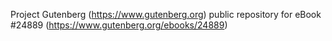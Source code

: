 Project Gutenberg (https://www.gutenberg.org) public repository for eBook #24889 (https://www.gutenberg.org/ebooks/24889)
